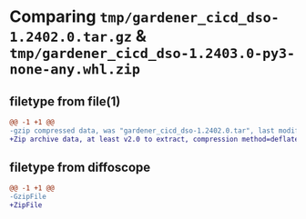 # Comparing `tmp/gardener_cicd_dso-1.2402.0.tar.gz` & `tmp/gardener_cicd_dso-1.2403.0-py3-none-any.whl.zip`

## filetype from file(1)

```diff
@@ -1 +1 @@
-gzip compressed data, was "gardener_cicd_dso-1.2402.0.tar", last modified: Wed May 22 10:01:19 2024, max compression
+Zip archive data, at least v2.0 to extract, compression method=deflate
```

## filetype from diffoscope

```diff
@@ -1 +1 @@
-GzipFile
+ZipFile
```

